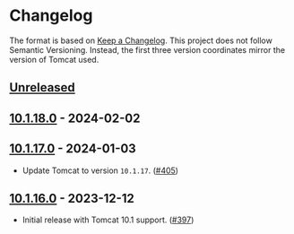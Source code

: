 # Changelog

The format is based on [Keep a Changelog](https://keepachangelog.com/en/1.1.0/). This project does not follow Semantic Versioning. Instead, the first three version coordinates mirror the version of Tomcat used.

## [Unreleased]


## [10.1.18.0] - 2024-02-02


## [10.1.17.0] - 2024-01-03

- Update Tomcat to version `10.1.17`. ([#405](https://github.com/heroku/webapp-runner/pull/405))

## [10.1.16.0] - 2023-12-12

- Initial release with Tomcat 10.1 support. ([#397](https://github.com/heroku/webapp-runner/pull/397))

[unreleased]: https://github.com/heroku/webapp-runner/compare/v10.1.18.0...HEAD
[10.1.18.0]: https://github.com/heroku/webapp-runner/compare/v10.1.17.0...v10.1.18.0
[10.1.17.0]: https://github.com/heroku/webapp-runner/compare/v10.1.16.0...v10.1.17.0
[10.1.16.0]: https://github.com/heroku/webapp-runner/compare/v9.0.83.1...v10.1.16.0
